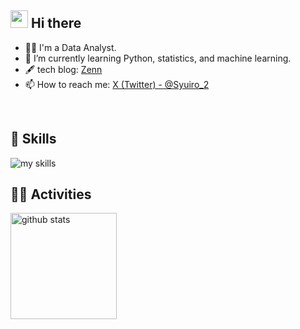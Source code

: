 <!--
**atsushi-green/atsushi-green** is a ✨ _special_ ✨ repository because its `README.md` (this file) appears on your GitHub profile.

Here are some ideas to get you started:

- 🔭 I’m currently working on ...
- 🌱 I’m currently learning ...
- 👯 I’m looking to collaborate on ...
- 🤔 I’m looking for help with ...
- 💬 Ask me about ...
- 📫 How to reach me: ...
- 😄 Pronouns: ...
- ⚡ Fun fact: ...
-->
<!--
<div align="right">
  <img src="https://komarev.com/ghpvc/?username=atsushi-green" />
</div>
-->

<!-- 2. プロフィールや連絡先を変更 -->
## <img src="https://media.giphy.com/media/hvRJCLFzcasrR4ia7z/giphy.gif" width="28"> Hi there

- 🧑‍💻 I'm a Data Analyst.
- 🌱 I’m currently learning Python, statistics, and machine learning.
- 🖋️ tech blog: [Zenn](https://zenn.dev/green_tea)
- 📫 How to reach me: [X (Twitter) - @Syuiro_2](https://twitter.com/Syuiro_2)
<br>


<!-- アイコンの選択肢一覧：https://arc.net/l/quote/zizyykfh -->
## 🌱 Skills
<img alt="my skills" src="https://skillicons.dev/icons?theme=dark&perline=7&i=git,python,pytorch,tensorflow,vscode,gcp" />
<br>


## 🏃‍♀️ Activities
<div align="left"> 
  <img alt="github stats" height="170px" src="https://github-readme-stats.vercel.app/api/top-langs/?username=atsushi-green&theme=vue-dark&layout=compact" />
</div>




